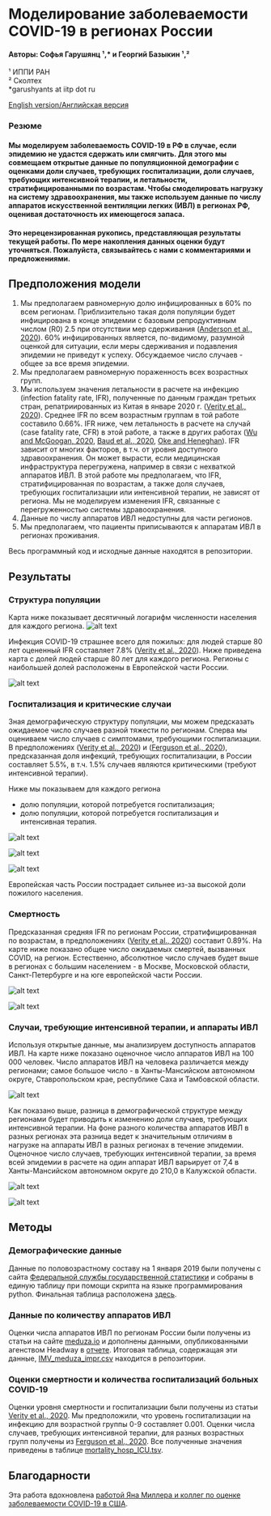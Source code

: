 # Моделирование заболеваемости COVID-19 в регионах России
#### Авторы: Софья Гарушянц &#x00B9;,* и Георгий Базыкин &#x00B9;,&#x00B2;
&#x00B9; ИППИ РАН  
&#x00B2; Сколтех  
*garushyants at iitp dot ru

[English version/Английская версия](https://github.com/garushyants/covid19_russia_mapping/blob/master/README.md)

### Резюме

#### Мы моделируем заболеваемость COVID-19 в РФ в случае, если эпидемию не удастся сдержать или смягчить. Для этого мы совмещаем открытые данные по популяционной демографии с оценками доли случаев, требующих госпитализации, доли случаев, требующих интенсивной терапии, и летальности, стратифицированными по возрастам. Чтобы смоделировать нагрузку на систему здравоохранения, мы также используем данные по числу аппаратов искусственной вентиляции легких (ИВЛ) в регионах РФ, оценивая достаточность их имеющегося запаса.

#### Это нерецензированная рукопись, представляющая результаты текущей работы. По мере накопления данных оценки будут уточняться. Пожалуйста, связывайтесь с нами с комментариями и предложениями. 

## Предположения модели
1. Мы предполагаем равномерную долю инфицированных в 60% по всем регионам. Приблизительно такая доля популяции будет инфицирована в конце эпидемии с базовым репродуктивным числом (R0) 2.5 при отсутствии мер сдерживания ([Anderson et al., 2020](https://www.thelancet.com/journals/lancet/article/PIIS0140-6736(20)30567-5/fulltext)). 60% инфицированных является, по-видимому, разумной оценкой для ситуации, если меры сдерживания и подавления эпидемии не приведут к успеху. Обсуждаемое число случаев - общее за все время эпидемии.
2. Мы предполагаем равномерную пораженность всех возрастных групп.
3. Мы используем значения летальности в расчете на инфекцию (infection fatality rate, IFR), полученные по данным граждан третьих стран, репатриированных из Китая в январе 2020 г. ([Verity et al., 2020](https://www.medrxiv.org/content/10.1101/2020.03.09.20033357v1.full.pdf)). Среднее IFR по всем возрастным группам в той работе составило 0.66%. IFR ниже, чем летальность в расчете на случай (case fatality rate, CFR) в этой работе, а также в других работах ([Wu and McGoogan, 2020](https://jamanetwork.com/journals/jama/fullarticle/2762130?guestAccessKey=bdcca6fa-a48c-4028-8406-7f3d04a3e932&utm_source=For_The_Media&utm_medium=referral&utm_campaign=ftm_links&utm_content=tfl&utm_term=022420&mod=article_inline), [Baud et al., 2020](https://www.thelancet.com/journals/laninf/article/PIIS1473-3099(20)30195-X/fulltext), [Oke and Heneghan](https://www.cebm.net/global-covid-19-case-fatality-rates/)). IFR зависит от многих факторов, в т.ч. от уровня доступного здравоохранения. Он может вырасти, если медицинская инфраструктура перегружена, например в связи с нехваткой аппаратов ИВЛ. В этой работе мы предполагаем, что IFR, стратифицированная по возрастам, а также доля случаев, требующих госпитализации или интенсивной терапии, не зависят от региона. Мы не моделируем изменения IFR, связанные с перегруженностью системы здравоохранения. 
4. Данные по числу аппаратов ИВЛ недоступны для части регионов.
5. Мы предполагаем, что пациенты приписываются к аппаратам ИВЛ в регионах проживания.

Весь программный код и исходные данные находятся в репозитории.


## Результаты
### Структура популяции

Карта ниже показывает десятичный логарифм численности населения для каждого региона.
![alt text](https://github.com/garushyants/covid19_russia_mapping/blob/master/Figures_ru/Fig0populationru.png)

Инфекция COVID-19 страшнее всего для пожилых: для людей старше 80 лет оцененный IFR составляет 7.8% ([Verity et al., 2020](https://www.medrxiv.org/content/10.1101/2020.03.09.20033357v1.full.pdf)). Ниже приведена карта с долей людей старше 80 лет для каждого региона. Регионы с наибольшей долей расположены в Европейской части России. 

![alt text](https://github.com/garushyants/covid19_russia_mapping/blob/master/Figures_ru/Fig1perc80ru.png)


### Госпитализация и критические случаи

Зная демографическую структуру популяции, мы можем предсказать ожидаемое число случаев разной тяжести по регионам. Сперва мы оцениваем число случаев с симптомами, требующими госпитализации. В предположениях ([Verity et al., 2020](https://www.medrxiv.org/content/10.1101/2020.03.09.20033357v1.full.pdf)) и ([Ferguson et al., 2020](https://www.imperial.ac.uk/media/imperial-college/medicine/sph/ide/gida-fellowships/Imperial-College-COVID19-NPI-modelling-16-03-2020.pdf)), предсказанная доля инфекций, требующих госпитализации, в России составляет 5.5%, в т.ч. 1.5% случаев являются критическими (требуют интенсивной терапии).

Ниже мы показываем для каждого региона 
- долю популяции, которой потребуется госпитализация;
- долю популяции, которой потребуется госпитализация и интенсивная терапия.


![alt text](https://github.com/garushyants/covid19_russia_mapping/blob/master/Figures_ru/Fig3hospitalizedru.png)

![alt text](https://github.com/garushyants/covid19_russia_mapping/blob/master/Figures_ru/Fig4criticalru.png)

![alt text](https://github.com/garushyants/covid19_russia_mapping/blob/master/Figures_ru/Table1ru.png)

Европейская часть России пострадает сильнее из-за высокой доли пожилого населения. 


### Смертность 

Предсказанная средняя IFR по регионам России, стратифицированная по возрастам, в предположениях ([Verity et al., 2020](https://www.medrxiv.org/content/10.1101/2020.03.09.20033357v1.full.pdf)) составит 0.89%. На карте ниже показано общее число ожидаемых смертей, вызванных COVID, на регион. Естественно, абсолютное число случаев будет выше в регионах с большим населением - в Москве, Московской области, Санкт-Петербурге и на юге европейской части России. 

![alt text](https://github.com/garushyants/covid19_russia_mapping/blob/master/Figures_ru/Fig2mortalityru.png)

![alt text](https://github.com/garushyants/covid19_russia_mapping/blob/master/Figures_ru/Table2ru.png)

### Случаи, требующие интенсивной терапии, и аппараты ИВЛ

Используя открытые данные, мы анализируем доступность аппаратов ИВЛ. На карте ниже показано оценочное число аппаратов ИВЛ на 100 000 человек. Число аппаратов ИВЛ на человека различается между регионами; самое большое число - в Ханты-Мансийском автономном округе, Ставропольском крае, республике Саха и Тамбовской области. 


![alt text](https://github.com/garushyants/covid19_russia_mapping/blob/master/Figures_ru/Fig5IMVper100000ru.png)

Как показано выше, разница в демографической структуре между регионами будет приводить к изменению доли случаев, требующих интенсивной терапии. На фоне разного количества аппаратов ИВЛ в разных регионах эта разница ведет к значительным отличиям в нагрузке на аппараты ИВЛ в разных регионах в течение эпидемии. Оценочное число случаев, требующих интенсивной терапии, за время всей эпидемии в расчете на один аппарат ИВЛ варьирует от 7,4 в Ханты-Мансийском автономном округе до 210,0 в Калужской области.

![alt text](https://github.com/garushyants/covid19_russia_mapping/blob/master/Figures_ru/Fig6CasesperIMVru.png)

![alt text](https://github.com/garushyants/covid19_russia_mapping/blob/master/Figures_ru/Table3ru.png)

## Методы
### Демографические данные
Данные по половозрастному составу на 1 января 2019 были получены с сайта [Федеральной службы  государственной статистики](https://gks.ru/bgd/regl/b19_111/Main.htm) и собраны в единую таблицу при помощи скрипта на языке программирования python.
Финальная таблица расположена [здесь](https://github.com/garushyants/covid19_russia_mapping/blob/master/rosstat_combined.tsv).

### Данные по количеству аппаратов ИВЛ
Оценки числа аппаратов ИВЛ по регионам России были получены из статьи на сайте [meduza.io](https://meduza.io/feature/2020/03/20/v-italii-iz-za-koronavirusa-katastroficheski-ne-hvataet-apparatov-ivl-v-rossii-ih-gorazdo-bolshe-no-eto-ne-znachit-chto-my-luchshe-gotovy-k-epidemii) и дополнены данными, опубликованными агенством Headway в [отчете](https://www.hwcompany.ru/blog/expert/nali4ie_apparatov_ivl_na_22_03_2020).
Итоговая таблица, содержащая эти данные,  [IMV_meduza_impr.csv](https://github.com/garushyants/covid19_russia_mapping/blob/master/IMV_meduza_impr.csv) находится в репозитории.

### Оценки смертности и количества госпитализаций больных COVID-19
Оценки уровня смертности и госпитализации были получены из статьи [Verity et al., 2020](https://www.medrxiv.org/content/10.1101/2020.03.09.20033357v1.full.pdf). Мы предположили, что уровень госпитализации на инфекцию для возрастной группы 0-9 составляет 0.001. Оценки числа случаев, требующих интенсивной терапии, для разных возрастных групп получены из [Ferguson et al., 2020](https://www.imperial.ac.uk/media/imperial-college/medicine/sph/ide/gida-fellowships/Imperial-College-COVID19-NPI-modelling-16-03-2020.pdf). 
Все полученные значения приведены в таблице  [mortality_hosp_ICU.tsv](https://github.com/garushyants/covid19_russia_mapping/blob/master/mortality_hosp_ICU.tsv).

## Благодарности
Эта работа вдохновлена [работой Яна Миллера и коллег по оценке заболеваемости COVID-19 в США](https://github.com/ianfmiller/covid19-burden-mapping/blob/master/README.md).

